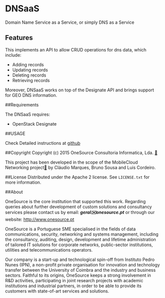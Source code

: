 # DNSaaS
Domain Name Service as a Service, or simply DNS as a Service

## Features
This implements an API to allow CRUD operations for dns data, which include:

* Adding records
* Updating records
* Deleting records
* Retrieving records

Moreover, DNSaaS works on top of the Designate API and brings support for GEO DNS information.


##Requirements

The DNSaaS requires:

* OpenStack Designate


##USAGE

Check Detailed instructions at  [github](https://github.com/OneSourceConsult/DNSaaS/blob/master/USAGE.md)



##Copyright
Copyright (c) 2015 OneSource Consultoria Informatica, Lda. [🔗](http://www.onesource.pt)

This project has been developed in the scope of the MobileCloud Networking project[🔗](http://mobile-cloud-networking.eu) by Cláudio Marques, Bruno Sousa and Luis Cordeiro.

##License
Distributed under the Apache 2 license. See ``LICENSE.txt`` for more information.

##About

OneSource is the core institution that supported this work. Regarding queries about further development of custom solutions and consultancy services please contact us by email: **_geral✉️onesource.pt_** or through our website: <http://www.onesource.pt>

OneSource is a Portuguese SME specialised in the fields of data communications, security, networking and systems management, including the consultancy, auditing, design, development and lifetime administration of tailored IT solutions for corporate networks, public-sector institutions, utilities and telecommunications operators.

Our company is a start-up and technological spin-off from Instituto Pedro Nunes (IPN), a non-profit private organisation for innovation and technology transfer between the University of Coimbra and the industry and business sectors. Faithful to its origins, OneSource keeps a strong involvement in R&D activities, participating in joint research projects with academic institutions and industrial partners, in order to be able to provide its customers with state-of-art services and solutions.
